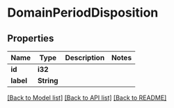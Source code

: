 # DomainPeriodDisposition

## Properties

Name | Type | Description | Notes
------------ | ------------- | ------------- | -------------
**id** | **i32** |  |
**label** | **String** |  |

[[Back to Model list]](../README.md#documentation-for-models) [[Back to API list]](../README.md#documentation-for-api-endpoints) [[Back to README]](../README.md)
